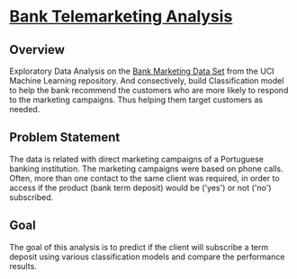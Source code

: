 # [Bank Telemarketing Analysis](https://nikhilkr31.github.io/bank-tele-marketing/)
## Overview
Exploratory Data Analysis on the [Bank Marketing Data Set](https://archive.ics.uci.edu/ml/datasets/Bank+Marketing) from the UCI Machine Learning repository. And consectively, build Classification model to help the bank recommend the customers who are more likely to respond to the marketing campaigns. Thus helping them target customers as needed.

## Problem Statement
The data is related with direct marketing campaigns of a Portuguese banking institution. The marketing campaigns were based on phone calls. Often, more than one contact to the same client was required, in order to access if the product (bank term deposit) would be ('yes') or not ('no') subscribed.

## Goal
The goal of this analysis is to predict if the client will subscribe a term deposit using various classification models and compare the performance results.
